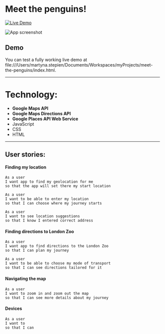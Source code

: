 # Meet the penguins!

[![Live Demo](https://img.shields.io/badge/demo-online-green.svg)](https://goformarty.github.io/meet-the-penguins/)

![App screenshot](https://user-images.githubusercontent.com/14976588/29963895-44810012-8f00-11e7-853d-09a83ad901c4.png "App screenshot")

## Demo
You can test a fully working live demo at file:///Users/martyna.stepien/Documents/Workspaces/myProjects/meet-the-penguins/index.html.

---

# Technology:
- **Google Maps API** 
- **Google Maps Directions API**
- **Google Places API Web Service**
- JavaScript
- CSS
- HTML

---

## User stories:

#### Finding my location

    As a user
    I want app to find my geolocation for me
    so that the app will set there my start location

    As a user
    I want to be able to enter my location
    so that I can choose where my journey starts

    As a user
    I want to see location suggestions
    so that I know I entered correct address

#### Finding directions to London Zoo

    As a user
    I want app to find directions to the London Zoo
    so that I can plan my journey

    As a user
    I want to be able to choose my mode of transport
    so that I can see directions tailored for it

#### Navigating the map

    As a user
    I want to zoom in and zoom out the map
    so that I can see more details about my journey

#### Devices

    As a user
    I want to 
    so that I can 
